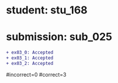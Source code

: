 # student: stu_168
# submission: sub_025

```diff
+ ex03_0: Accepted
+ ex03_1: Accepted
+ ex03_2: Accepted
```
#incorrect=0
#correct=3
